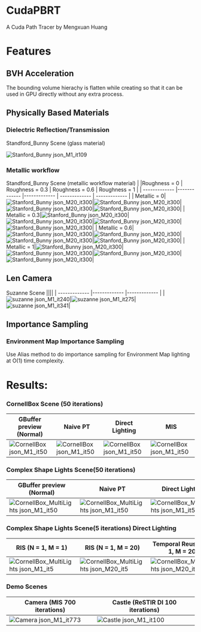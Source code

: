 CudaPBRT
======================

A Cuda Path Tracer by Mengxuan Huang

# Features

## BVH Acceleration
The bounding volume hierachy is flatten while creating so that it can be used in GPU directly without any extra process.

## Physically Based Materials
### Dielectric Reflection/Transmission
Standford_Bunny Scene (glass material)

![Stanford_Bunny json_M1_it109](https://github.com/MengxuanHUANG/CudaPBRT/assets/53021701/578aa449-829a-4773-aca1-8179e603a94b)

### Metallic workflow
Standford_Bunny Scene (metallic workflow material)
| |Roughness = 0 | Roughness = 0.3 | Roughness = 0.6 | Roughness = 1 |
| ------------- |------------- |------------- | ------------- | ------------- |
| Metallic = 0|![Stanford_Bunny json_M20_it300](https://github.com/MengxuanHUANG/CudaPBRT/assets/53021701/abae57bf-3fff-4cb2-9728-a0b083815650)|![Stanford_Bunny json_M20_it300](https://github.com/MengxuanHUANG/CudaPBRT/assets/53021701/e84e729f-a58e-4a09-803d-13b3eb932c83)|![Stanford_Bunny json_M20_it300](https://github.com/MengxuanHUANG/CudaPBRT/assets/53021701/f9d5d053-d53c-4e03-916b-618fd898e1d1)|![Stanford_Bunny json_M20_it300](https://github.com/MengxuanHUANG/CudaPBRT/assets/53021701/7c8e6074-9ec1-47d6-baa3-6c18bdcbaf69)|
| Metallic = 0.3|![Stanford_Bunny json_M20_it300](https://github.com/MengxuanHUANG/CudaPBRT/assets/53021701/d90c26fe-9b09-4b14-b079-52f5dd52d633)|![Stanford_Bunny json_M20_it300](https://github.com/MengxuanHUANG/CudaPBRT/assets/53021701/225e7356-600a-426e-8763-5c5216257cd4)|![Stanford_Bunny json_M20_it300](https://github.com/MengxuanHUANG/CudaPBRT/assets/53021701/85b5d6cb-bef4-48e9-8476-c3e66e9f6487)|![Stanford_Bunny json_M20_it300](https://github.com/MengxuanHUANG/CudaPBRT/assets/53021701/dad2e30d-fff8-4b67-a310-32272c2f8e3f)|
| Metallic = 0.6|![Stanford_Bunny json_M20_it300](https://github.com/MengxuanHUANG/CudaPBRT/assets/53021701/66e233f7-3ea0-4bcd-8d64-4fe555e00b71)|![Stanford_Bunny json_M20_it300](https://github.com/MengxuanHUANG/CudaPBRT/assets/53021701/0143f4e9-aef9-4367-82ac-ed35d20a5860)|![Stanford_Bunny json_M20_it300](https://github.com/MengxuanHUANG/CudaPBRT/assets/53021701/4bcb2f4d-e492-42d1-9cba-33e538ed42ee)|![Stanford_Bunny json_M20_it300](https://github.com/MengxuanHUANG/CudaPBRT/assets/53021701/ddb726e7-20c1-4ce0-816c-336874227524)|
| Metallic = 1|![Stanford_Bunny json_M20_it300](https://github.com/MengxuanHUANG/CudaPBRT/assets/53021701/79bf23e1-0650-4bc4-8278-7353b91aa5b6)|![Stanford_Bunny json_M20_it300](https://github.com/MengxuanHUANG/CudaPBRT/assets/53021701/63761814-b4a6-4234-bd4b-4fdc31fbde5a)|![Stanford_Bunny json_M20_it300](https://github.com/MengxuanHUANG/CudaPBRT/assets/53021701/72791439-6589-4719-ae0e-94dc9d7ae512)|![Stanford_Bunny json_M20_it300](https://github.com/MengxuanHUANG/CudaPBRT/assets/53021701/728b536f-be8b-4f0b-bd9e-a337dda3b1c3)|

## Len Camera
Suzanne Scene
||||
| ------------- |------------- |------------- |
|![suzanne json_M1_it240](https://github.com/MengxuanHUANG/CudaPBRT/assets/53021701/ec322241-f522-42be-b891-90d409ad4010)|![suzanne json_M1_it275](https://github.com/MengxuanHUANG/CudaPBRT/assets/53021701/0d8843d4-a322-4c6e-96f5-ef4fdef9538b)|![suzanne json_M1_it341](https://github.com/MengxuanHUANG/CudaPBRT/assets/53021701/8e37d639-4331-4a03-8696-028f60079a58)|

## Importance Sampling
### Environment Map Importance Sampling
Use Alias method to do importance sampling for Environment Map lighting at O(1) time complexity.

# Results:
### CornellBox Scene (50 iterations)
| GBuffer preview (Normal) | Naive PT | Direct Lighting | MIS |
| ------------- |------------- |------------- | ------------- |
|![CornellBox json_M1_it50](https://github.com/MengxuanHUANG/CudaPBRT/assets/53021701/719e72c8-527e-4695-9b9d-1256daf38733)|![CornellBox json_M1_it50](https://github.com/MengxuanHUANG/CudaPBRT/assets/53021701/36a23fd0-e6fa-46bd-a029-2b9ed361d2d1)|![CornellBox json_M1_it50](https://github.com/MengxuanHUANG/CudaPBRT/assets/53021701/aef201c7-09c7-45bc-961f-afa59dec2e5a)|![CornellBox json_M1_it50](https://github.com/MengxuanHUANG/CudaPBRT/assets/53021701/3e253bc9-c82f-4d45-bc65-9bce0e1bd289)|

### Complex Shape Lights Scene(50 iterations)
| GBuffer preview (Normal) | Naive PT | Direct Lighting | MIS | 
| ------------- |------------- |------------- | ------------- |
|![CornellBox_MultiLights json_M1_it50](https://github.com/MengxuanHUANG/CudaPBRT/assets/53021701/609f8e57-9ac4-4672-a5a7-4f7cf4e2a9e0)|![CornellBox_MultiLights json_M1_it50](https://github.com/MengxuanHUANG/CudaPBRT/assets/53021701/20d49b5f-a09a-4224-8f4d-ba5c883482dd)|![CornellBox_MultiLights json_M1_it50](https://github.com/MengxuanHUANG/CudaPBRT/assets/53021701/cca75555-ac25-465c-9aa7-4a543fab8ecb)|![CornellBox_MultiLights json_M1_it50](https://github.com/MengxuanHUANG/CudaPBRT/assets/53021701/a5ae439d-94ee-40db-841f-0008fbbd6cf2)|

### Complex Shape Lights Scene(5 iterations) Direct Lighting
| RIS (N = 1, M = 1) | RIS (N = 1, M = 20) | Temporal Reuse (N = 1, M = 20) | Spatial Reuse (N = 1, M = 20) | ReSTIR DI (N = 1, M = 20)|
| ------------- |------------- |------------- | ------------- | ------------- |
|![CornellBox_MultiLights json_M1_it5](https://github.com/MengxuanHUANG/CudaPBRT/assets/53021701/b4403299-71f1-4abb-b742-89e8f1d5701b)|![CornellBox_MultiLights json_M20_it5](https://github.com/MengxuanHUANG/CudaPBRT/assets/53021701/c6f552fb-cb9b-436e-ad76-bc1b0542584d)|![CornellBox_MultiLights json_M20_it5](https://github.com/MengxuanHUANG/CudaPBRT/assets/53021701/7b77c9f9-d1eb-4391-bf89-94a3775b3c2f)|![CornellBox_MultiLights json_M20_it5](https://github.com/MengxuanHUANG/CudaPBRT/assets/53021701/576fe7f7-678d-4fd1-9a59-246b13d8788a)|![CornellBox_MultiLights json_M20_it5](https://github.com/MengxuanHUANG/CudaPBRT/assets/53021701/c8274785-c0ed-498b-9778-f6bdc6bc9662)|

### Demo Scenes
| Camera (MIS 700 iterations) | Castle (ReSTIR DI 100 iterations) |
| ------------- |------------- |
|![Camera json_M1_it773](https://github.com/MengxuanHUANG/CudaPBRT/assets/53021701/0159d4f4-5933-479b-b0ab-50d797ee8a04)|![Castle json_M1_it100](https://github.com/MengxuanHUANG/CudaPBRT/assets/53021701/7b31a931-417e-4d46-b729-0582f071d757)|
